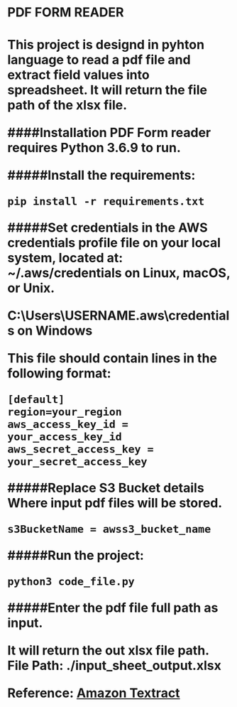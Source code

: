 <h1>PDF FORM READER<h1>

This project is designd in pyhton language to read a pdf file and extract field values into spreadsheet.
It will return the file path of the xlsx file.

####Installation
PDF Form reader requires Python 3.6.9 to run.

#####Install the requirements:
```
pip install -r requirements.txt
```

#####Set credentials in the AWS credentials profile file on your local system, located at:
~/.aws/credentials on Linux, macOS, or Unix.

C:\Users\USERNAME\.aws\credentials on Windows

This file should contain lines in the following format:
```
[default]
region=your_region
aws_access_key_id = your_access_key_id
aws_secret_access_key = your_secret_access_key
```

#####Replace S3 Bucket details
Where input pdf files will be stored.
```
s3BucketName = awss3_bucket_name
```

#####Run the project:
```
python3 code_file.py
```

#####Enter the pdf file full path as input.

It will return the out xlsx file path.
File Path: ./input_sheet_output.xlsx

Reference: [Amazon Textract](https://docs.aws.amazon.com/textract/latest/dg/what-is.html)

